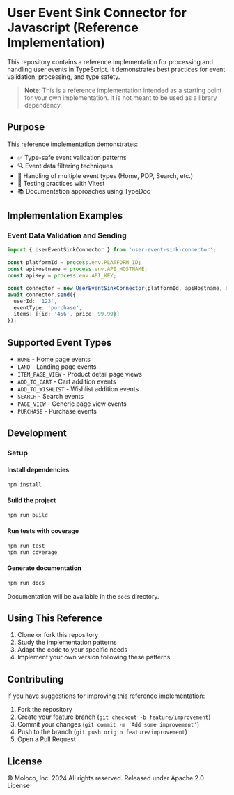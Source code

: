 # User Event Sink Connector for Javascript (Reference Implementation)

This repository contains a reference implementation for processing and handling user events in TypeScript. It demonstrates best practices for event validation, processing, and type safety.

> **Note**: This is a reference implementation intended as a starting point for your own implementation. It is not meant to be used as a library dependency.

## Purpose

This reference implementation demonstrates:
- ✅ Type-safe event validation patterns
- 🔍 Event data filtering techniques
- 🚀 Handling of multiple event types (Home, PDP, Search, etc.)
- 🧪 Testing practices with Vitest
- 📚 Documentation approaches using TypeDoc

## Implementation Examples

### Event Data Validation and Sending
```typescript
import { UserEventSinkConnector } from 'user-event-sink-connector';

const platformId = process.env.PLATFORM_ID;
const apiHostname = process.env.API_HOSTNAME;
const apiKey = process.env.API_KEY;

const connector = new UserEventSinkConnector(platformId, apiHostname, apiKey);
await connector.send({
  userId: '123',
  eventType: 'purchase',
  items: [{id: '456', price: 99.99}]
});
```


## Supported Event Types

- `HOME` - Home page events
- `LAND` - Landing page events
- `ITEM_PAGE_VIEW` - Product detail page views
- `ADD_TO_CART` - Cart addition events
- `ADD_TO_WISHLIST` - Wishlist addition events
- `SEARCH` - Search events
- `PAGE_VIEW` - Generic page view events
- `PURCHASE` - Purchase events

## Development

### Setup
#### Install dependencies
```bash
npm install
```

#### Build the project
```bash
npm run build
```

#### Run tests with coverage
```bash
npm run test
npm run coverage
```

#### Generate documentation
```bash
npm run docs
```
Documentation will be available in the `docs` directory.


## Using This Reference

1. Clone or fork this repository
2. Study the implementation patterns
3. Adapt the code to your specific needs
4. Implement your own version following these patterns

## Contributing
If you have suggestions for improving this reference implementation:

1. Fork the repository
2. Create your feature branch (`git checkout -b feature/improvement`)
3. Commit your changes (`git commit -m 'Add some improvement'`)
4. Push to the branch (`git push origin feature/improvement`)
5. Open a Pull Request


## License
© Moloco, Inc. 2024 All rights reserved. Released under Apache 2.0 License